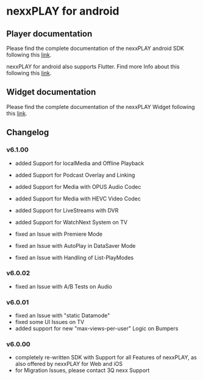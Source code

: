 # nexxPLAY for android

## Player documentation

Please find the complete documentation of the nexxPLAY android SDK following this [link](https://play.docs.nexx.cloud/native-players/nexxplay-for-android).

nexxPLAY for android also supports Flutter. Find more Info about this following this [link](https://play.docs.nexx.cloud/native-players/nexxplay-for-flutter).

## Widget documentation

Please find the complete documentation of the nexxPLAY Widget following this [link](https://play.docs.nexx.cloud/widgets/widgets-for-native-apps/android-widget).

## Changelog

### v6.1.00
- added Support for localMedia and Offline Playback
- added Support for Podcast Overlay and Linking
- added Support for Media with OPUS Audio Codec
- added Support for Media with HEVC Video Codec
- added Support for LiveStreams with DVR
- added Support for WatchNext System on TV
  
- fixed an Issue with Premiere Mode
- fixed an Issue with AutoPlay in DataSaver Mode
- fixed an Issue with Handling of List-PlayModes

### v6.0.02
- fixed an Issue with A/B Tests on Audio

### v6.0.01
- fixed an Issue with "static Datamode"
- fixed some UI Issues on TV
- added support for new "max-views-per-user" Logic on Bumpers

### v6.0.00
- completely re-written SDK with Support for all Features of nexxPLAY, as also offered by nexxPLAY for Web and iOS
- for Migration Issues, please contact 3Q nexx Support

